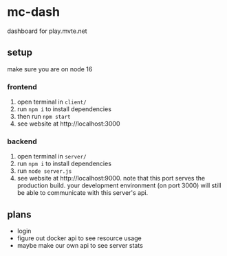 # mc-dash
dashboard for play.mvte.net

## setup
make sure you are on node 16

### frontend
1. open terminal in `client/`
2. run `npm i` to install dependencies
3. then run `npm start`
4. see website at http://localhost:3000

### backend
1. open terminal in `server/`
2. run `npm i` to install dependencies
3. run `node server.js`
4. see website at http://localhost:9000. note that this port serves the production build. your development environment (on port 3000) will still be able to communicate with this server's api.

## plans
- login 
- figure out docker api to see resource usage
- maybe make our own api to see server stats
